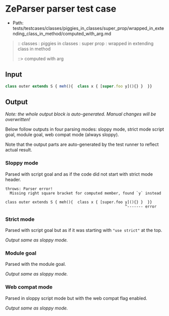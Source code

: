 # ZeParser parser test case

- Path: tests/testcases/classes/piggies_in_classes/super_prop/wrapped_in_extending_class_in_method/computed_with_arg.md

> :: classes : piggies in classes : super prop : wrapped in extending class in method
>
> ::> computed with arg

## Input

`````js
class outer extends S { meh(){  class x { [super.foo y](){} }  }}
`````

## Output

_Note: the whole output block is auto-generated. Manual changes will be overwritten!_

Below follow outputs in four parsing modes: sloppy mode, strict mode script goal, module goal, web compat mode (always sloppy).

Note that the output parts are auto-generated by the test runner to reflect actual result.

### Sloppy mode

Parsed with script goal and as if the code did not start with strict mode header.

`````
throws: Parser error!
  Missing right square bracket for computed member, found `y` instead

class outer extends S { meh(){  class x { [super.foo y](){} }  }}
                                                     ^------- error
`````

### Strict mode

Parsed with script goal but as if it was starting with `"use strict"` at the top.

_Output same as sloppy mode._

### Module goal

Parsed with the module goal.

_Output same as sloppy mode._

### Web compat mode

Parsed in sloppy script mode but with the web compat flag enabled.

_Output same as sloppy mode._
